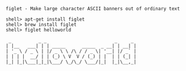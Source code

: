 `figlet - Make large character ASCII banners out of ordinary text`

```console
shell> apt-get install figlet
shell> brew install figlet
shell> figlet helloworld
```

```
 _          _ _                         _     _
| |__   ___| | | _____      _____  _ __| | __| |
| '_ \ / _ \ | |/ _ \ \ /\ / / _ \| '__| |/ _` |
| | | |  __/ | | (_) \ V  V / (_) | |  | | (_| |
|_| |_|\___|_|_|\___/ \_/\_/ \___/|_|  |_|\__,_|
```
